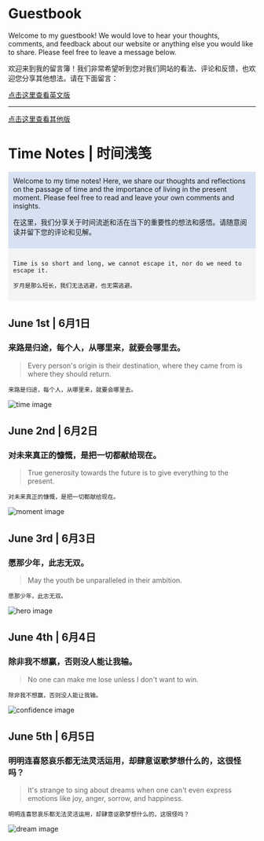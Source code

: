 <head>
  <link rel="stylesheet" href="style.css">
</head>

# Guestbook

Welcome to my guestbook! We would love to hear your thoughts, comments, and feedback about our website or anything else you would like to share. Please feel free to leave a message below.

欢迎来到我的留言簿！我们非常希望听到您对我们网站的看法、评论和反馈，也欢迎您分享其他想法。请在下面留言：

[点击这里查看英文版](./README-en.md)


---
[点击这里查看其他版](./README-OT.MD)

# Time Notes | 时间浅笺

<div style="background-color:#d7e1f1;padding:10px;">
Welcome to my time notes! Here, we share our thoughts and reflections on the passage of time and the importance of living in the present moment. Please feel free to read and leave your own comments and insights.

在这里，我们分享关于时间流逝和活在当下的重要性的想法和感悟。请随意阅读并留下您的评论和见解。
</div>

<div style="background-color:#f3f4f6;border-radius:5px;padding:10px;">
  
`Time is so short and long, we cannot escape it, nor do we need to escape it.`</br>

`岁月是那么短长，我们无法逃避，也无需逃避。`
  
</div>

## June 1st | 6月1日

### 来路是归途，每个人，从哪里来，就要会哪里去。
>
> Every person's origin is their destination, where they came from is where they should return.

`来路是归途，每个人，从哪里来，就要会哪里去。`<br>

![time image](https://source.unsplash.com/960x640/?time)

## June 2nd | 6月2日

### 对未来真正的慷慨，是把一切都献给现在。
>
> True generosity towards the future is to give everything to the present.

`对未来真正的慷慨，是把一切都献给现在。`<br>

![moment image](https://source.unsplash.com/960x640/?moment)

## June 3rd | 6月3日

### 愿那少年，此志无双。
>
> May the youth be unparalleled in their ambition.

`愿那少年，此志无双。`<br>

![hero image](https://source.unsplash.com/960x640/?Hero&courage&man)

## June 4th | 6月4日

### 除非我不想赢，否则没人能让我输。
>
> No one can make me lose unless I don't want to win.

`除非我不想赢，否则没人能让我输。`<br>

![confidence image](https://source.unsplash.com/960x640/?Confidence&effort&determination)

## June 5th | 6月5日

### 明明连喜怒哀乐都无法灵活运用，却肆意讴歌梦想什么的，这很怪吗？
>
> It's strange to sing about dreams when one can't even express emotions like joy, anger, sorrow, and happiness.

`明明连喜怒哀乐都无法灵活运用，却肆意讴歌梦想什么的，这很怪吗？`<br>

![dream image](https://source.unsplash.com/960x640/?梦想&追逐)

